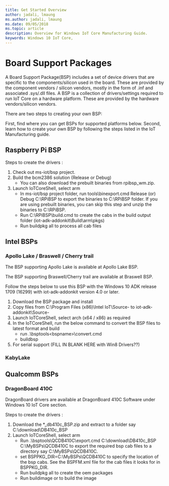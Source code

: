 ```yaml
--- 
title: Get Started Overview
author: jadali, lmaung
ms.author: jadali, lmaung
ms.date: 09/05/2018 
ms.topic: article 
description: Overview for Windows IoT Core Manufacturing Guide.
keywords: Windows 10 IoT Core, 
--- 
```


# Board Support Packages

A Board Support Package(BSP) includes a set of device drivers that are specific to the components/silicon used in the board. These are provided by the component vendors / silicon vendors, mostly in the form of .inf and associated .sys/.dll files. A BSP is a collection of drivers/settings required to run IoT Core on a hardware platform. These are provided by the hardware vendors/silicon vendors.

There are two steps to creating your own BSP:

First, find where you can get BSPs for supported platforms below.
Second, learn how to create your own BSP by following the steps listed in the IoT Manufacturing guide.

## Raspberry Pi BSP
Steps to create the drivers :

1. Check out ms-iot/bsp project.
2. Build the bcm2386 solution (Release or Debug)
    * You can also download the prebuilt binaries from rpibsp_wm.zip.
3. Launch IoTCoreShell, select arm
   * In ms-iot/bsp project folder, run tools\binexport.cmd Release (or) Debug C:\RPiBSP to export the binaries to C:\RPiBSP folder. If you are using prebuilt binaries, you can skip this step and unzip the binaries to C:\RPiBSP.
   * Run C:\RPiBSP\build.cmd to create the cabs in the build output folder (iot-adk-addonkit\Build\arm\pkgs)
   * Run buildpkg all to process all cab files

## Intel BSPs
### Apollo Lake / Braswell / Cherry trail
The BSP supporting Apollo Lake is available at Apollo Lake BSP.

The BSP supporting Braswell/Cherry trail are available at Braswell BSP.

Follow the steps below to use this BSP with the Windows 10 ADK release 1709 (16299) with iot-adk-addonkit version 4.0 or later.

1. Download the BSP package and install
2. Copy files from C:\Program Files (x86)\Intel IoT\Source-<arch> to iot-adk-addonkit\Source-<arch>
3. Launch IoTCoreShell, select arch (x64 / x86) as required
4. In the IoTCoreShell, run the below command to convert the BSP files to latest format and build
    * run .\bsptools\<bspname>\convert.cmd
    * buildbsp <bspname>
5. For serial support (FILL IN BLANK HERE with Win8 Drivers??)

### KabyLake

## Qualcomm BSPs
### DragonBoard 410C
DragonBoard drivers are available at DragonBoard 410C Software under Windows 10 IoT Core section.

Steps to create the drivers :

1. Download the *_db410c_BSP.zip and extract to a folder say C:\download\DB410c_BSP
2. Launch IoTCoreShell, select arm
    * Run .\bsptools\QCDB410C\export.cmd C:\download\DB410c_BSP C:\MyBSPs\QCDB410C to export the required bsp cab files to a directory say C:\MyBSPs\QCDB410C.
    * set BSPPKG_DIR=C:\MyBSPs\QCDB410C to specify the location of the bsp cabs. See the BSPFM.xml file for the cab files it looks for in BSPPKG_DIR.
    * Run buildpkg all to create the oem packages
    * Run buildimage <productname> <test> or <retail> to build the image
